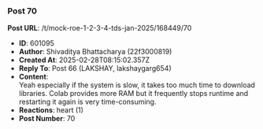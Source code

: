 ### Post 70
**Post URL**: /t/mock-roe-1-2-3-4-tds-jan-2025/168449/70
- **ID**: 601095
- **Author**: Shivaditya Bhattacharya (22f3000819)
- **Created At**: 2025-02-28T08:15:02.357Z
- **Reply To**: Post 66 (LAKSHAY, lakshaygarg654)
- **Content**:  
  Yeah especially if the system is slow, it takes too much time to download libraries. Colab provides more RAM but it frequently stops runtime and restarting it again is very time-consuming.
- **Reactions**: heart (1)
- **Post Number**: 70


